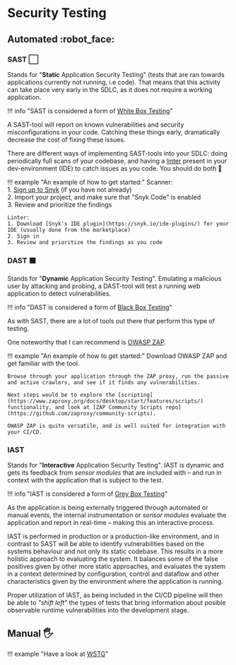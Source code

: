 # Security Testing

## Automated :robot_face:

### SAST ⬜

Stands for "**Static** Application Security Testing" (tests that are ran towards applications currently not running,  i.e code). That means that this activity can take place very early in the SDLC, as it does not require a working application.

!!! info "SAST is considered a form of [White Box Testing](https://en.wikipedia.org/wiki/White-box_testing)"

A SAST-tool will report on known vulnerabilities and security misconfigurations in your code. Catching these things early, dramatically decrease the cost of fixing these issues.

There are different ways of implementing SAST-tools into your SDLC: doing periodically full scans of your codebase, and having a [linter](https://en.wikipedia.org/wiki/Lint_(software)) present in your dev-environment (IDE) to catch issues as you code. You should do both :muscle:

!!! example "An example of how to get started:"
    Scanner:  
    1. [Sign up to Snyk](/appsec/snyk) (if you have not already)  
    2. Import your project, and make sure that "Snyk Code" is enabled  
    3. Review and prioritize the findings  

    Linter:  
    1. Download [Snyk's IDE plugin](https://snyk.io/ide-plugins/) for your IDE (usually done from the marketplace)  
    2. Sign in  
    3. Review and prioritize the findings as you code 

### DAST ⬛

Stands for "**Dynamic** Application Security Testing". Emulating a malicious user by attacking and probing, a DAST-tool will test a running web application to detect vulnerabilities.

!!! info "DAST is considered a form of [Black Box Testing](https://en.wikipedia.org/wiki/Black-box_testing)"

As with SAST, there are a lot of tools out there that perform this type of testing.

One noteworthy that I can recommend is [OWASP ZAP](https://www.zaproxy.org/).

!!! example "An example of how to get started:"
    Download OWASP ZAP and get familiar with the tool.

    Browse through your application through the ZAP proxy, run the passive and active crawlers, and see if it finds any vulnerabilities.

    Next steps would be to explore the [scripting](https://www.zaproxy.org/docs/desktop/start/features/scripts/) functionality, and look at [ZAP Community Scripts repo](https://github.com/zaproxy/community-scripts).

    OWASP ZAP is quite versatile, and is well suited for integration with your CI/CD. 


 ### IAST

Stands for "**Interactive** Application Security Testing". IAST is dynamic and gets its feedback from _sensor modules_ that are included with – and run in context with the application that is subject to the test.

!!! info "IAST is considered a form of [Grey Box Testing](https://en.wikipedia.org/wiki/Gray-box_testing)"

As the application is being externally triggered through automated or manual events, the internal instrumentation or _sensor modules_ evaluate the application and report in real-time – making this an interactive process.

IAST is performed in production or a production-like environment, and in contrast to SAST will be able to identify vulnerabilities based on the systems behaviour and not only its static codebase. 
This results in a more holistic approach to evaluating the system. 
It balances some of the false positives given by other more static approaches, and evaluates the system in a context determined by configuration, control and dataflow and other characteristics given by the environment where the application is running.

Proper utilization of IAST, as being included in the CI/CD pipeline will then be able to _"shift left"_ the types of tests that bring information about posible observable runtime vulnerabilities into the development stage.


## Manual :raised_hand_with_fingers_splayed:

!!! example "Have a look at [WSTG](https://owasp.org/www-project-web-security-testing-guide/)"
